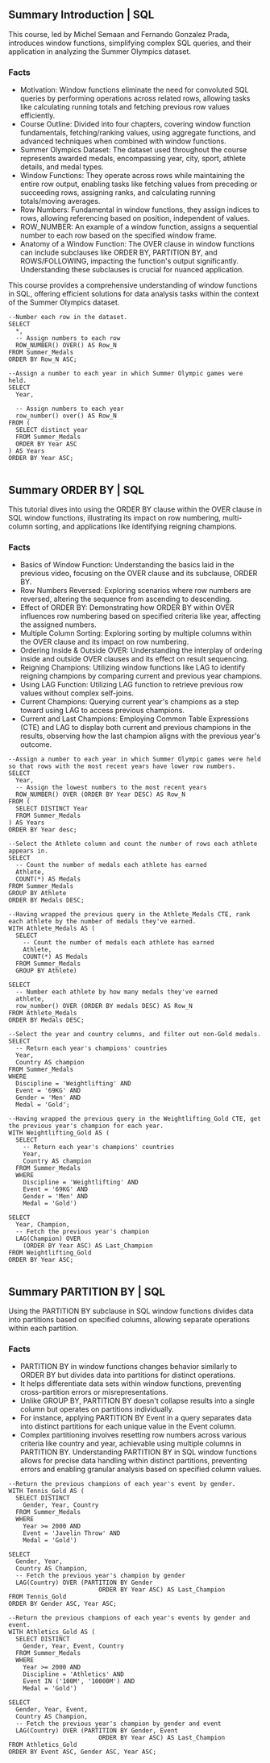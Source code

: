 ## Summary Introduction | SQL
This course, led by Michel Semaan and Fernando Gonzalez Prada, introduces window functions, simplifying complex SQL queries, and their application in analyzing the Summer Olympics dataset.

### Facts
- Motivation: Window functions eliminate the need for convoluted SQL queries by performing operations across related rows, allowing tasks like calculating running totals and fetching previous row values efficiently.
- Course Outline: Divided into four chapters, covering window function fundamentals, fetching/ranking values, using aggregate functions, and advanced techniques when combined with window functions.
- Summer Olympics Dataset: The dataset used throughout the course represents awarded medals, encompassing year, city, sport, athlete details, and medal types.
- Window Functions: They operate across rows while maintaining the entire row output, enabling tasks like fetching values from preceding or succeeding rows, assigning ranks, and calculating running totals/moving averages.
- Row Numbers: Fundamental in window functions, they assign indices to rows, allowing referencing based on position, independent of values.
- ROW_NUMBER: An example of a window function, assigns a sequential number to each row based on the specified window frame.
- Anatomy of a Window Function: The OVER clause in window functions can include subclauses like ORDER BY, PARTITION BY, and ROWS/FOLLOWING, impacting the function's output significantly. Understanding these subclauses is crucial for nuanced application.

This course provides a comprehensive understanding of window functions in SQL, offering efficient solutions for data analysis tasks within the context of the Summer Olympics dataset.
```
--Number each row in the dataset.
SELECT
  *,
  -- Assign numbers to each row
  ROW_NUMBER() OVER() AS Row_N
FROM Summer_Medals
ORDER BY Row_N ASC;

--Assign a number to each year in which Summer Olympic games were held.
SELECT
  Year,

  -- Assign numbers to each year
  row_number() over() AS Row_N
FROM (
  SELECT distinct year
  FROM Summer_Medals
  ORDER BY Year ASC
) AS Years
ORDER BY Year ASC;


```

## Summary ORDER BY | SQL

This tutorial dives into using the ORDER BY clause within the OVER clause in SQL window functions, illustrating its impact on row numbering, multi-column sorting, and applications like identifying reigning champions.

### Facts
- Basics of Window Function: Understanding the basics laid in the previous video, focusing on the OVER clause and its subclause, ORDER BY.
- Row Numbers Reversed: Exploring scenarios where row numbers are reversed, altering the sequence from ascending to descending.
- Effect of ORDER BY: Demonstrating how ORDER BY within OVER influences row numbering based on specified criteria like year, affecting the assigned numbers.
- Multiple Column Sorting: Exploring sorting by multiple columns within the OVER clause and its impact on row numbering.
- Ordering Inside & Outside OVER: Understanding the interplay of ordering inside and outside OVER clauses and its effect on result sequencing.
- Reigning Champions: Utilizing window functions like LAG to identify reigning champions by comparing current and previous year champions.
- Using LAG Function: Utilizing LAG function to retrieve previous row values without complex self-joins.
- Current Champions: Querying current year's champions as a step toward using LAG to access previous champions.
- Current and Last Champions: Employing Common Table Expressions (CTE) and LAG to display both current and previous champions in the results, observing how the last champion aligns with the previous year's outcome.

```
--Assign a number to each year in which Summer Olympic games were held so that rows with the most recent years have lower row numbers.
SELECT
  Year,
  -- Assign the lowest numbers to the most recent years
  ROW_NUMBER() OVER (ORDER BY Year DESC) AS Row_N
FROM (
  SELECT DISTINCT Year
  FROM Summer_Medals
) AS Years
ORDER BY Year desc;

--Select the Athlete column and count the number of rows each athlete appears in.
SELECT
  -- Count the number of medals each athlete has earned
  Athlete,
  COUNT(*) AS Medals
FROM Summer_Medals
GROUP BY Athlete
ORDER BY Medals DESC;

--Having wrapped the previous query in the Athlete_Medals CTE, rank each athlete by the number of medals they've earned.
WITH Athlete_Medals AS (
  SELECT
    -- Count the number of medals each athlete has earned
    Athlete,
    COUNT(*) AS Medals
  FROM Summer_Medals
  GROUP BY Athlete)

SELECT
  -- Number each athlete by how many medals they've earned
  athlete,
  row_number() OVER (ORDER BY medals DESC) AS Row_N
FROM Athlete_Medals
ORDER BY Medals DESC;

--Select the year and country columns, and filter out non-Gold medals.
SELECT
  -- Return each year's champions' countries
  Year,
  Country AS champion
FROM Summer_Medals
WHERE
  Discipline = 'Weightlifting' AND
  Event = '69KG' AND
  Gender = 'Men' AND
  Medal = 'Gold';

--Having wrapped the previous query in the Weightlifting_Gold CTE, get the previous year's champion for each year.
WITH Weightlifting_Gold AS (
  SELECT
    -- Return each year's champions' countries
    Year,
    Country AS champion
  FROM Summer_Medals
  WHERE
    Discipline = 'Weightlifting' AND
    Event = '69KG' AND
    Gender = 'Men' AND
    Medal = 'Gold')

SELECT
  Year, Champion,
  -- Fetch the previous year's champion
  LAG(Champion) OVER
    (ORDER BY Year ASC) AS Last_Champion
FROM Weightlifting_Gold
ORDER BY Year ASC;


```
## Summary PARTITION BY | SQL
Using the PARTITION BY subclause in SQL window functions divides data into partitions based on specified columns, allowing separate operations within each partition.

### Facts
- PARTITION BY in window functions changes behavior similarly to ORDER BY but divides data into partitions for distinct operations.
- It helps differentiate data sets within window functions, preventing cross-partition errors or misrepresentations.
- Unlike GROUP BY, PARTITION BY doesn't collapse results into a single column but operates on partitions individually.
- For instance, applying PARTITION BY Event in a query separates data into distinct partitions for each unique value in the Event column.
- Complex partitioning involves resetting row numbers across various criteria like country and year, achievable using multiple columns in PARTITION BY.
Understanding PARTITION BY in SQL window functions allows for precise data handling within distinct partitions, preventing errors and enabling granular analysis based on specified column values.
```
--Return the previous champions of each year's event by gender.
WITH Tennis_Gold AS (
  SELECT DISTINCT
    Gender, Year, Country
  FROM Summer_Medals
  WHERE
    Year >= 2000 AND
    Event = 'Javelin Throw' AND
    Medal = 'Gold')

SELECT
  Gender, Year,
  Country AS Champion,
  -- Fetch the previous year's champion by gender
  LAG(Country) OVER (PARTITION BY Gender
                         ORDER BY Year ASC) AS Last_Champion
FROM Tennis_Gold
ORDER BY Gender ASC, Year ASC;

--Return the previous champions of each year's events by gender and event.
WITH Athletics_Gold AS (
  SELECT DISTINCT
    Gender, Year, Event, Country
  FROM Summer_Medals
  WHERE
    Year >= 2000 AND
    Discipline = 'Athletics' AND
    Event IN ('100M', '10000M') AND
    Medal = 'Gold')

SELECT
  Gender, Year, Event,
  Country AS Champion,
  -- Fetch the previous year's champion by gender and event
  LAG(Country) OVER (PARTITION BY Gender, Event
                         ORDER BY Year ASC) AS Last_Champion
FROM Athletics_Gold
ORDER BY Event ASC, Gender ASC, Year ASC;


```
